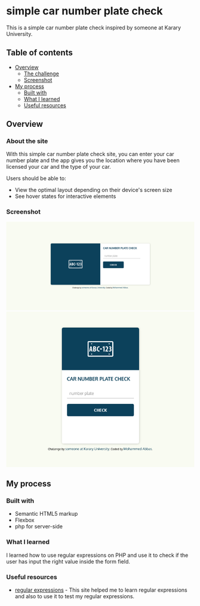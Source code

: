 # simple car number plate check 

This is a simple car number plate check inspired by someone at Karary University.

## Table of contents

- [Overview](#overview)
  - [The challenge](#the-challenge)
  - [Screenshot](#screenshot)
- [My process](#my-process)
  - [Built with](#built-with)
  - [What I learned](#what-i-learned)
  - [Useful resources](#useful-resources)


## Overview

### About the site

With this simple car number plate check site, you can enter your car number plate and the app gives you the location where you have been licensed your car and the type of your car.

Users should be able to:

- View the optimal layout depending on their device's screen size
- See hover states for interactive elements

### Screenshot

![desktop version](images/desktop.png)
![mobile version](images/mobile.png)


## My process

### Built with

- Semantic HTML5 markup
- Flexbox
- php for server-side


### What I learned

I learned how to use regular expressions on PHP and use it to check if the user has input the right value inside the form field.

### Useful resources

- [regular expressions](https://regexr.com) - This site helped me to learn regular expressions and also to use it to test my regular expressions.

